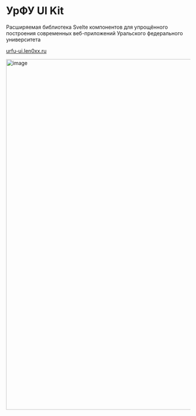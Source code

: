 # УрФУ UI Kit

Расширяемая библиотека Svelte компонентов для упрощённого построения современных веб-приложений Уральского федерального университета

[urfu-ui.len0xx.ru](https://urfu-ui.len0xx.ru)

<img width="956" alt="image" src="https://user-images.githubusercontent.com/21990466/219361049-b20273ff-5e0b-414d-bd65-3d678c0b1872.png">

